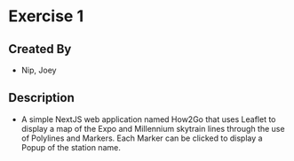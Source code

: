 # Exercise 1
## Created By
- Nip, Joey
## Description
- A simple NextJS web application named How2Go that uses Leaflet to display a map of the Expo and Millennium skytrain lines through the use of Polylines and Markers. Each Marker can be clicked to display a Popup of the station name.